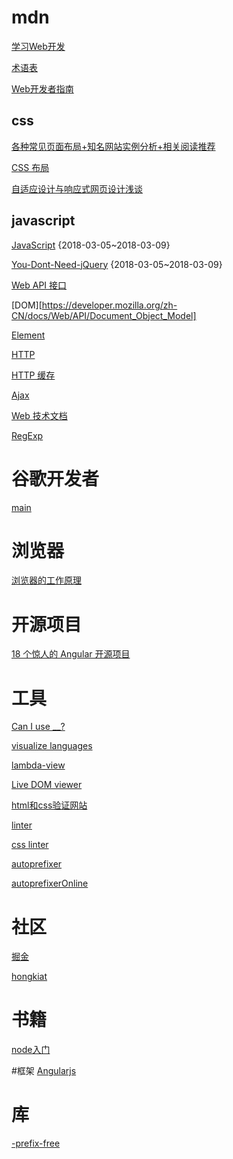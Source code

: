 # mdn

[学习Web开发](https://developer.mozilla.org/zh-CN/docs/learn)

[术语表](https://developer.mozilla.org/zh-CN/docs/Glossary)

[Web开发者指南](https://developer.mozilla.org/zh-CN/docs/Web/Guide)


## css
[各种常见页面布局+知名网站实例分析+相关阅读推荐](https://github.com/Sweet-KK/css-layout)

[CSS 布局](https://developer.mozilla.org/zh-CN/docs/Learn/CSS/CSS_layout)

[自适应设计与响应式网页设计浅谈](http://www.alloyteam.com/2015/04/zi-shi-ying-she-ji-yu-xiang-ying-shi-wang-ye-she-ji-qian-tan/)

## javascript
[JavaScript](https://developer.mozilla.org/zh-CN/docs/Web/JavaScript) {2018-03-05~2018-03-09}

[You-Dont-Need-jQuery](https://github.com/nefe/You-Dont-Need-jQuery) {2018-03-05~2018-03-09}

[Web API 接口](https://developer.mozilla.org/zh-CN/docs/Glossary/DOM)

[DOM][https://developer.mozilla.org/zh-CN/docs/Web/API/Document_Object_Model]

[Element](https://developer.mozilla.org/zh-CN/docs/Web/API/Element)

[HTTP](https://developer.mozilla.org/zh-CN/docs/Web/HTTP)

[HTTP 缓存](https://developer.mozilla.org/zh-CN/docs/Web/HTTP/Caching_FAQ)

[Ajax](https://developer.mozilla.org/zh-CN/docs/Web/Guide/AJAX)

[Web 技术文档](https://developer.mozilla.org/zh-CN/docs/Web)

[RegExp](https://developer.mozilla.org/zh-CN/docs/Web/JavaScript/Reference/Global_Objects/RegExp)

# 谷歌开发者
[main](https://developers.google.com/web/fundamentals/)

# 浏览器
[浏览器的工作原理](https://www.html5rocks.com/zh/tutorials/internals/howbrowserswork/)

# 开源项目
[18 个惊人的 Angular 开源项目](https://www.jianshu.com/p/c8d45d30f341)

# 工具
[Can I use __?](https://caniuse.com/)

[visualize languages](http://pythontutor.com/)

[lambda-view](https://github.com/Jianru-Lin/lambda-view)

[Live DOM viewer](https://software.hixie.ch/utilities/js/live-dom-viewer/)

[html和css验证网站](https://validator.w3.org/)

[linter](https://www.10bestdesign.com/dirtymarkup/)

[css linter](http://csslint.net/)

[autoprefixer](https://github.com/postcss/autoprefixer)

[autoprefixerOnline](http://autoprefixer.github.io/)

# 社区
[掘金](https://juejin.im/timeline/frontend)

[hongkiat](https://www.hongkiat.com/blog/category/coding/)

# 书籍
[node入门](https://www.nodebeginner.org/index-zh-cn.html)

#框架
[Angularjs](https://angular.cn/guide/architecture)

# 库
[-prefix-free](http://leaverou.github.io/prefixfree/)
